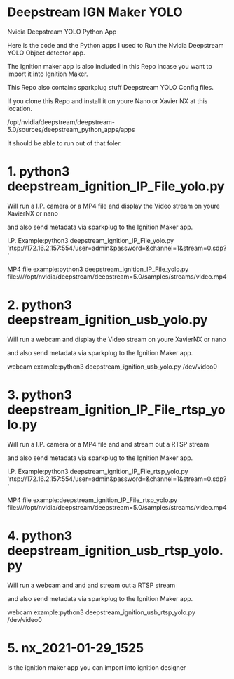 # Deepstream IGN Maker YOLO
 Nvidia Deepstream YOLO Python App

Here is the code and the Python apps I used to Run the Nvidia Deepstream YOLO Object detector app.

The Ignition maker app is also included in this Repo incase you want to import it into Ignition Maker.

This Repo also contains sparkplug stuff Deepstream YOLO Config files.

If you clone this Repo and install it on youre Nano or Xavier NX at this location.

/opt/nvidia/deepstream/deepstream-5.0/sources/deepstream_python_apps/apps

It should be able to run out of that foler.


# 1. python3 deepstream_ignition_IP_File_yolo.py

Will run a I.P. camera or a MP4 file and display the Video stream on youre XavierNX or nano 

and also send metadata via sparkplug to the Ignition Maker app.

I.P. Example:python3 deepstream_ignition_IP_File_yolo.py 'rtsp://172.16.2.157:554/user=admin&password=&channel=1&stream=0.sdp?'

MP4 file example:python3 deepstream_ignition_IP_File_yolo.py file:////opt/nvidia/deepstream/deepstream=5.0/samples/streams/video.mp4


# 2. python3 deepstream_ignition_usb_yolo.py

Will run a webcam and display the Video stream on youre XavierNX or nano

and also send metadata via sparkplug to the Ignition Maker app.

webcam example:python3 deepstream_ignition_usb_yolo.py /dev/video0


# 3. python3 deepstream_ignition_IP_File_rtsp_yolo.py

Will run a I.P. camera or a MP4 file and and stream out a RTSP stream 

and also send metadata via sparkplug to the Ignition Maker app.

I.P. Example:python3 deepstream_ignition_IP_File_rtsp_yolo.py 'rtsp://172.16.2.157:554/user=admin&password=&channel=1&stream=0.sdp?'

MP4 file example:deepstream_ignition_IP_File_rtsp_yolo.py file:////opt/nvidia/deepstream/deepstream=5.0/samples/streams/video.mp4 



# 4. python3 deepstream_ignition_usb_rtsp_yolo.py

Will run a webcam and and and stream out a RTSP stream

and also send metadata via sparkplug to the Ignition Maker app.

webcam example:python3 deepstream_ignition_usb_rtsp_yolo.py /dev/video0


# 5. nx_2021-01-29_1525
Is the ignition maker app you can import into ignition designer












